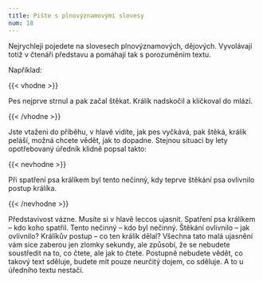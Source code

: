 ```yaml
---
title: Pište s plnovýznamovými slovesy
num: 18
---
```

Nejrychleji pojedete na slovesech plnovýznamových, dějových. Vyvolávají totiž v čtenáři představu a pomáhají tak s porozuměním textu.

Například:

{{< vhodne >}}

Pes nejprve strnul a pak začal štěkat. Králík nadskočil a kličkoval do mlází.

{{< /vhodne >}}

Jste vtaženi do příběhu, v hlavě vidíte, jak pes vyčkává, pak štěká, králík peláší, možná chcete vědět, jak to dopadne. Stejnou situaci by lety opotřebovaný úředník klidně popsal takto:

{{< nevhodne >}}

Při spatření psa králíkem byl tento nečinný, kdy teprve štěkání psa ovlivnilo postup králíka.

{{< /nevhodne >}}

Představivost vázne. Musíte si v hlavě leccos ujasnit. Spatření psa králíkem – kdo koho spatřil. Tento nečinný – kdo byl nečinný. Štěkání ovlivnilo – jak ovlivnilo? Králíkův postup – co ten králík dělal? Všechna tato malá ujasnění vám sice zaberou jen zlomky sekundy, ale způsobí, že se nebudete soustředit na to, co čtete, ale jak to čtete. Postupně nebudete vědět, co takový text sděluje, budete mít pouze neurčitý dojem, co sděluje. A to u úředního textu nestačí.